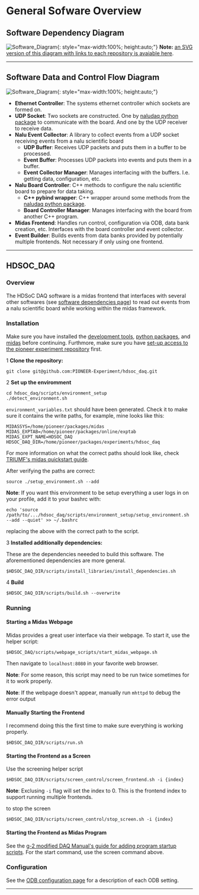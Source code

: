 # General Sofware Overview

## Software Dependency Diagram
![Software_Diagram](images/software_dependency_diagram.png){: style="max-width:100%; height:auto;"}
**Note:** [an SVG version of this diagram with links to each repository is avaiable here](images/software_dependency_diagram.svg).

---

## Software Data and Control Flow Diagram
![Software_Diagram](images/software_pipeline_diagram.png){: style="max-width:100%; height:auto;"}

- **Ethernet Controller**: The systems ethernet controller which sockets are formed on.
- **UDP Socket**: Two sockets are constructed. One by [naludaq python package](https://pypi.org/project/naludaq/0.31.9/) to communicate with the board. And one by the UDP receiver to receive data.
- **Nalu Event Collector**: A library to collect events from a UDP socket receiving events from a nalu scientific board
    - **UDP Buffer**: Receives UDP packets and puts them in a buffer to be processed.
    - **Event Buffer**: Processes UDP packets into events and puts them in a buffer.
    - **Event Collector Manager**: Manages interfacing with the buffers. I.e. getting data, configuration, etc.
- **Nalu Board Controller**: C++ methods to configure the nalu scientific board to prepare for data taking.
    - **C++ pybind wrapper**: C++ wrapper around some methods from the [naludaq python package](https://pypi.org/project/naludaq/0.31.9/).
    - **Board Controller Manager**: Manages interfacing with the board from another C++ program.
- **Midas Frontend**: Handles run control, configuration via ODB, data bank creation, etc. Interfaces with the board controller and event collector.
- **Event Builder**: Builds events from data banks provided by potentially multiple frontends. Not necessary if only using one frontend.

---

## HDSOC_DAQ

### Overview

The HDSoC DAQ software is a midas frontend that interfaces with several other softwares (see [software dependencies page](software.md)) to read out events from a nalu scientific board while working within the midas framework.

### Installation

Make sure you have installed the [development tools](software_dependencies.md#development-tools), [python packages](software_dependencies.md#python-packages), and [midas](software_dependencies.md#midas) before continuing. Furthmore, make sure you have [set-up access to the pioneer experiment repository](miscellaneous.md#getting-access-to-the-pioneer-repository) first.

1 **Clone the repository:**

```
git clone git@github.com:PIONEER-Experiment/hdsoc_daq.git
```

2 **Set up the enviromment**

```
cd hdsoc_daq/scripts/environment_setup
./detect_environment.sh
```
`environment_variables.txt` should have been generated. Check it to make sure it contains the write paths, for example, mine looks like this:
```
MIDASSYS=/home/pioneer/packages/midas
MIDAS_EXPTAB=/home/pioneer/packages/online/exptab
MIDAS_EXPT_NAME=HDSOC_DAQ
HDSOC_DAQ_DIR=/home/pioneer/packages/experiments/hdsoc_daq
```

For more information on what the correct paths should look like, check [TRIUMF's midas quickstart guide](https://daq00.triumf.ca/MidasWiki/index.php/Quickstart_Linux#Environment_Variables).

After verifying the paths are correct:
```
source ./setup_environment.sh --add
```

**Note**: If you want this environment to be setup everything a user logs in on your profile, add it to your bashrc with:
```
echo 'source /path/to/.../hdsoc_daq/scripts/environment_setup/setup_environment.sh --add --quiet' >> ~/.bashrc
```
replacing the above with the correct path to the script.

3 **Installed additionally dependencies:**

These are the dependencies neeeded to build this software. The aforementioned dependencies are more general.

```
$HDSOC_DAQ_DIR/scripts/install_libraries/install_dependencies.sh
```

4 **Build**

```
$HDSOC_DAQ_DIR/scripts/build.sh --overwrite
```

### Running

#### Starting a Midas Webpage

Midas provides a great user interface via their webpage. To start it, use the helper script:

```
$HDSOC_DAQ/scripts/webpage_scripts/start_midas_webpage.sh
```
Then navigate to `localhost:8080` in your favorite web browser.

**Note**: For some reason, this script may need to be run twice sometimes for it to work properly.

**Note**: If the webpage doesn't appear, manually run `mhttpd` to debug the error output

#### Manually Starting the Frontend

I recommend doing this the first time to make sure everything is working properly.

```
$HDSOC_DAQ_DIR/scripts/run.sh
```

#### Starting the Frontend as a Screen

Use the screening helper script
```
$HDSOC_DAQ_DIR/scripts/screen_control/screen_frontend.sh -i {index}
```

**Note**: Exclusing `-i` flag will set the index to 0. This is the frontend index to support running multiple frontends.

to stop the screen
```
$HDSOC_DAQ_DIR/scripts/screen_control/stop_screen.sh -i {index}
```

#### Starting the Frontend as Midas Program

See the [g-2 modified DAQ Manual's guide for adding program startup scripts](https://jaca230.github.io/teststand_daq_manual/midas/#adding-program-startup-scripts). For the start command, use the screen command above.


### Configuration

See the [ODB configuration page](odb_config.md) for a description of each ODB setting.


---

